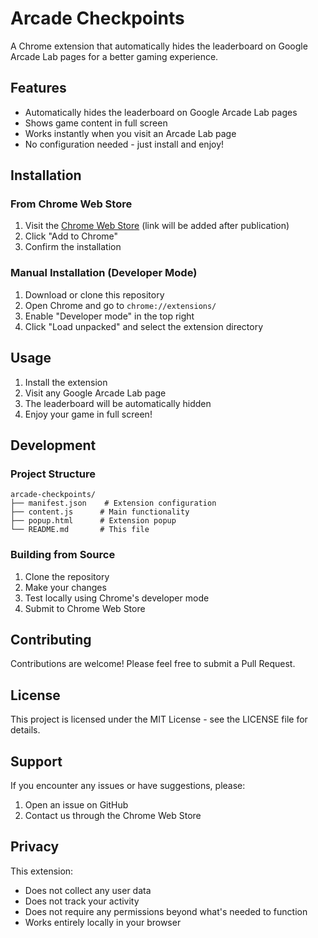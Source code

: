 # Arcade Checkpoints

A Chrome extension that automatically hides the leaderboard on Google Arcade Lab pages for a better gaming experience.

## Features

- Automatically hides the leaderboard on Google Arcade Lab pages
- Shows game content in full screen
- Works instantly when you visit an Arcade Lab page
- No configuration needed - just install and enjoy!

## Installation

### From Chrome Web Store

1. Visit the [Chrome Web Store](https://chrome.google.com/webstore) (link will be added after publication)
2. Click "Add to Chrome"
3. Confirm the installation

### Manual Installation (Developer Mode)

1. Download or clone this repository
2. Open Chrome and go to `chrome://extensions/`
3. Enable "Developer mode" in the top right
4. Click "Load unpacked" and select the extension directory

## Usage

1. Install the extension
2. Visit any Google Arcade Lab page
3. The leaderboard will be automatically hidden
4. Enjoy your game in full screen!

## Development

### Project Structure

```
arcade-checkpoints/
├── manifest.json    # Extension configuration
├── content.js      # Main functionality
├── popup.html      # Extension popup
└── README.md       # This file
```

### Building from Source

1. Clone the repository
2. Make your changes
3. Test locally using Chrome's developer mode
4. Submit to Chrome Web Store

## Contributing

Contributions are welcome! Please feel free to submit a Pull Request.

## License

This project is licensed under the MIT License - see the LICENSE file for details.

## Support

If you encounter any issues or have suggestions, please:

1. Open an issue on GitHub
2. Contact us through the Chrome Web Store

## Privacy

This extension:

- Does not collect any user data
- Does not track your activity
- Does not require any permissions beyond what's needed to function
- Works entirely locally in your browser
